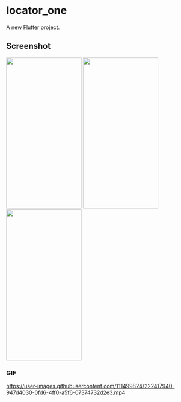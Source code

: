 # locator_one

A new Flutter project.

## Screenshot
<img src="https://user-images.githubusercontent.com/111499824/222417973-a54dc81f-4f7e-4cf9-bd10-6cdb22355ac1.jpg" alt="" data-canonical-src="https://gyazo.com/eb5c5741b6a9a16c692170a41a49c858.png" width="200" height="400" />
<img src="https://user-images.githubusercontent.com/111499824/222417986-8b9842e9-ef2a-4c69-8d4a-4b100eb8bfba.jpg" alt="" data-canonical-src="https://gyazo.com/eb5c5741b6a9a16c692170a41a49c858.png" width="200" height="400" />
<img src="https://user-images.githubusercontent.com/111499824/222417994-27524e7f-df5f-4182-bb06-dad36c6a13d1.jpg" alt="" data-canonical-src="https://gyazo.com/eb5c5741b6a9a16c692170a41a49c858.png" width="200" height="400" />


### GIF

https://user-images.githubusercontent.com/111499824/222417940-947d4030-0fd6-4ff0-a5f6-07374732d2e3.mp4


